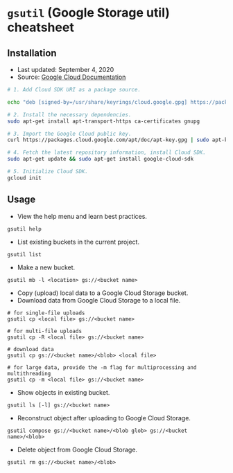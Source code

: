 # `gsutil` (Google Storage util) cheatsheet

## Installation
* Last updated: September 4, 2020
* Source: [Google Cloud Documentation](https://cloud.google.com/sdk/docs#deb)

```bash
# 1. Add Cloud SDK URI as a package source.

echo "deb [signed-by=/usr/share/keyrings/cloud.google.gpg] https://packages.cloud.google.com/apt cloud-sdk main" | sudo tee -a /etc/apt/sources.list.d/google-cloud-sdk.list

# 2. Install the necessary dependencies.
sudo apt-get install apt-transport-https ca-certificates gnupg

# 3. Import the Google Cloud public key.
curl https://packages.cloud.google.com/apt/doc/apt-key.gpg | sudo apt-key --keyring /usr/share/keyrings/cloud.google.gpg add -

# 4. Fetch the latest repository information, install Cloud SDK.
sudo apt-get update && sudo apt-get install google-cloud-sdk

# 5. Initialize Cloud SDK.
gcloud init
```

## Usage
* View the help menu and learn best practices.

```
gsutil help
```

* List existing buckets in the current project.

```
gsutil list
```

* Make a new bucket.

```
gsutil mb -l <location> gs://<bucket name>
```

* Copy (upload) local data to a Google Cloud Storage bucket.
* Download data from Google Cloud Storage to a local file.

```
# for single-file uploads
gsutil cp <local file> gs://<bucket name>

# for multi-file uploads
gsutil cp -R <local file> gs://<bucket name>

# download data
gsutil cp gs://<bucket name>/<blob> <local file> 

# for large data, provide the -m flag for multiprocessing and multithreading
gsutil cp -m <local file> gs://<bucket name>
```

* Show objects in existing bucket.

```
gsutil ls [-l] gs://<bucket name>
```

* Reconstruct object after uploading to Google Cloud Storage.

```
gsutil compose gs://<bucket name>/<blob glob> gs://<bucket name>/<blob>
```

* Delete object from Google Cloud Storage.

```
gsutil rm gs://<bucket name>/<blob>
```

